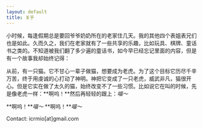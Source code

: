 ```yaml
---
layout: default
title: 关于
---
```


小时候，每逢假期总是要回爷爷奶奶所在的老家住几天。我的其他四个表姐表兄们也是如此。久而久之，我们在老家就有了一些共享的乐趣，比如玩具、棋牌、童话书之类的。不知道被我们翻了多少遍的童话书，如今早已经忘记里面的内容，但是有一个故事我却始终记得：

从前，有一只猫。它不甘心一辈子做猫，想要成为老虎。为了这个目标它历尽千辛万苦，终于用虔诚的心打动了神明。神把它变成了一只老虎，威武非凡，猫很开心。但是它实在做了太久的猫，始终改变不了一些习惯。比如说它在叫的时候，先是像老虎一样：**啊呜！**然后再轻轻的跟上：*喵～*

**啊呜！***喵～* **啊呜！***喵～*

Contact: icrmio[at]gmail.com
